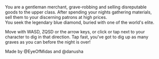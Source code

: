 You are a gentleman merchant, grave-robbing and selling disreputable goods to the upper class.
After spending your nights gathering materials, sell them to your discerning patrons at high prices.           
You seek the legendary blue diamond, buried with one of the world's elite.

Move with WASD, ZQSD or the arrow keys, or click or tap next to your character to dig in that direction.
Tap fast, you've got to dig up as many graves as you can before the night is over!

Made by @EyeOfMidas and @danusha